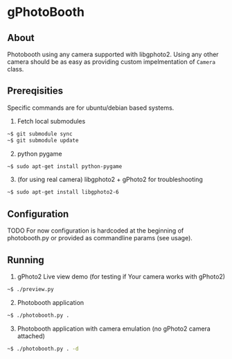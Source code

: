 # gPhotoBooth
## About
Photobooth using any camera supported with libgphoto2. Using any other camera should be as easy as providing custom impelmentation of `Camera` class.

## Prereqisities
Specific commands are for ubuntu/debian based systems.

1. Fetch local submodules
  ```bash
  ~$ git submodule sync
  ~$ git submodule update
  ```

2. python pygame
  ```bash
  ~$ sudo apt-get install python-pygame
  ```

3. (for using real camera) libgphoto2 + gPhoto2 for troubleshooting
  ```bash
  ~$ sudo apt-get install libgphoto2-6
  ```

## Configuration
TODO
For now configuration is hardcoded at the beginning of photobooth.py or provided as commandline params (see usage).

## Running
1. gPhoto2 Live view demo (for testing if Your camera works with gPhoto2)
  ```bash
  ~$ ./preview.py
  ```
2. Photobooth application
  ```bash
  ~$ ./photobooth.py .
  ```

3. Photobooth application with camera emulation (no gPhoto2 camera attached)
  ```bash
  ~$ ./photobooth.py . -d
  ```
